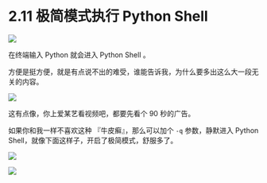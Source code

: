 # 2.11 极简模式执行 Python Shell 
![](http://image.iswbm.com/20200804124133.png)

在终端输入 Python 就会进入 Python Shell 。

方便是挺方便，就是有点说不出的难受，谁能告诉我，为什么要多出这么大一段无关的内容。

![](http://image.iswbm.com/20200801202733.png)

这有点像，你上爱某艺看视频吧，都要先看个 90 秒的广告。

如果你和我一样不喜欢这种 『牛皮癣』，那么可以加个 `-q` 参数，静默进入 Python Shell，就像下面这样子，开启了极简模式，舒服多了。

![](http://image.iswbm.com/20200801203047.png) 


![](http://image.iswbm.com/20200512125643.png)


